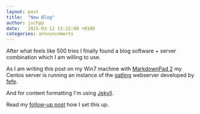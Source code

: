 ```yaml
---
layout: post
title:  "New Blog"
author: jschpp
date:   2015-03-12 13:22:00 +0100
categories: announcements
---
```


After what feels like 500 tries I finally found a blog software + server combination which I am willing to use.

As I am writing this post on my Win7 machine with [MarkdownPad 2][markdownpad2] my Centos server is running an instance of the [gatling][gatling] webserver developed by [fefe][fefe].

And for content formatting I'm using [Jekyll][jekyll].

Read my [follow-up post][install] how I set this up.

[markdownpad2]:https://markdownpad.com/
[fefe]: https://www.fefe.de/
[gatling]: https://www.fefe.de/gatling/
[jekyll]: https://jekyllrb.com/
[install]: #